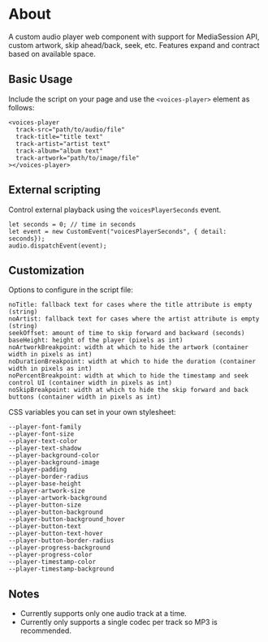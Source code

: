# About
A custom audio player web component with support for MediaSession API, custom artwork, skip ahead/back, seek, etc. Features expand and contract based on available space.

## Basic Usage
Include the script on your page and use the `<voices-player>` element as follows:
```
<voices-player
  track-src="path/to/audio/file"
  track-title="title text"
  track-artist="artist text"
  track-album="album text"
  track-artwork="path/to/image/file"
></voices-player>
```
## External scripting
Control external playback using the `voicesPlayerSeconds` event.
```
let seconds = 0; // time in seconds
let event = new CustomEvent("voicesPlayerSeconds", { detail: seconds});
audio.dispatchEvent(event);
```
## Customization
Options to configure in the script file:
```
noTitle: fallback text for cases where the title attribute is empty (string)
noArtist: fallback text for cases where the artist attribute is empty (string)
seekOffset: amount of time to skip forward and backward (seconds)
baseHeight: height of the player (pixels as int)
noArtworkBreakpoint: width at which to hide the artwork (container width in pixels as int)
noDurationBreakpoint: width at which to hide the duration (container width in pixels as int)
noPercentBreakpoint: width at which to hide the timestamp and seek control UI (container width in pixels as int)
noSkipBreakpoint: width at which to hide the skip forward and back buttons (container width in pixels as int)
```
CSS variables you can set in your own stylesheet:
```
--player-font-family
--player-font-size
--player-text-color
--player-text-shadow
--player-background-color
--player-background-image
--player-padding
--player-border-radius
--player-base-height
--player-artwork-size
--player-artwork-background
--player-button-size
--player-button-background
--player-button-background_hover
--player-button-text
--player-button-text-hover
--player-button-border-radius
--player-progress-background
--player-progress-color
--player-timestamp-color
--player-timestamp-background
```

## Notes
- Currently supports only one audio track at a time.
- Currently only supports a single codec per track so MP3 is recommended.
